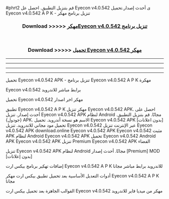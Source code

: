 #phrt2 قم بتنزيل التطبيق. احصل عل Eyecon v4.0.542 ى أحدث إصدار.تحميل Eyecon v4.0.542 A P K - تنزيل برنامج مهكر



<div align="center">
<h3>Download >>>>> <a href="https://ar-sites.web.app/?ar= Eyecon v4.0.542">مهكرEyecon v4.0.542 تنزيل برنامج</a></h3><br>

<h3>Download >>>>> <a href="https://ar-sites.web.app/?ar= Eyecon v4.0.542">تحميل Eyecon v4.0.542 مهكر</a></h3>
</div>


----------------------------------------------------------

----------------------------------------------------------

----------------------------------------------------------

----------------------------------------------------------


تحميل Eyecon v4.0.542 APK - تنزيل برنامج Eyecon v4.0.542 A P K مهكرة

Eyecon v4.0.542 برابط مباشر للاندرويد

تحميل Eyecon v4.0.542 مهكر اخر اصدار

تطبيق Eyecon v4.0.542 A P K مهكر
تنزيل Eyecon v4.0.542 APK. احصل على أحدث إصدار.
تنزيل Eyecon v4.0.542 APK لنظام Android مجانًا.
قم بتنزيل التطبيق. {جودول} APK. الاسم هو نسخة أندرويد.
تحميل Eyecon v4.0.542 APK [بدون اعلانات]
تحميل مود مجاني للاندرويد.
تنزيل Eyecon v4.0.542 عبر الإنترنت
تنزيل Eyecon v4.0.542 APK
download.online Eyecon v4.0.542 APK
Eyecon v4.0.542 مثبت APK لنظام Android
Eyecon v4.0.542 APK
تحميل Eyecon v4.0.542 Android APK
Eyecon v4.0.542 APK تنزيل Premium
Eyecon v4.0.542 APK الفضاء

تنزيل Eyecon v4.0.542 APK لنظام Android مجانًا. أحدث إصدار [Premium] MOD [بدون إعلانات]

إضافات تهكير برنامج بيكس ارت Eyecon v4.0.542 A P K للاندرويد برابط مباشر مجانا

أدوات التعديل الأساسية بعد تحميل تطبيق بيكس ارت مهكر Eyecon v4.0.542 A P K مجانا

القوالب الجاهزة بعد تحميل بيكس ارت Eyecon v4.0.542 مهكر من ميديا فاير للاندرويد



